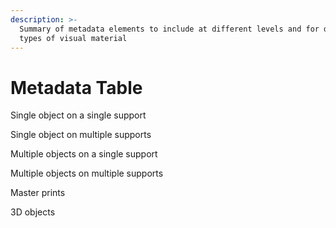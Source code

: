 ```yaml
---
description: >-
  Summary of metadata elements to include at different levels and for different
  types of visual material
---
```


# Metadata Table

Single object on a single support 

Single object on multiple supports 

Multiple objects on a single support

Multiple objects on multiple supports 

Master prints 

3D objects 







